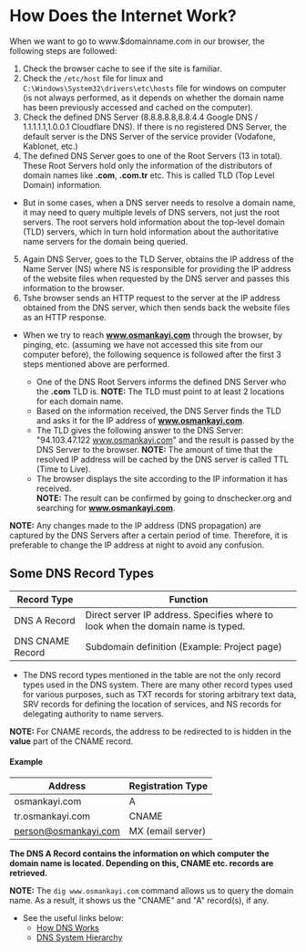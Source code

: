# How Does the Internet Work?

When we want to go to www.$domainname.com in our browser, the following steps are followed:

1. Check the browser cache to see if the site is familiar.
2. Check the `/etc/host` file for linux and `C:\Windows\System32\drivers\etc\hosts` file for windows on computer (is not always performed, as it depends on whether the domain name has been previously accessed and cached on the computer).
3. Check the defined DNS Server (8.8.8.8.8,8.8.4.4 Google DNS / 1.1.1.1.1,1.0.0.1 Cloudflare DNS). If there is no registered DNS Server, the default server is the DNS Server of the service provider (Vodafone, Kablonet, etc.)
4. The defined DNS Server goes to one of the Root Servers (13 in total). These Root Servers hold only the information of the distributors of domain names like **.com**, **.com.tr** etc. This is called TLD (Top Level Domain) information.

- But in some cases, when a DNS server needs to resolve a domain name, it may need to query multiple levels of DNS servers, not just the root servers. The root servers hold information about the top-level domain (TLD) servers, which in turn hold information about the authoritative name servers for the domain being queried.

5. Again DNS Server, goes to the TLD Server, obtains the IP address of the Name Server (NS) where NS is responsible for providing the IP address of the website files when requested by the DNS server and passes this information to the browser.
6. Tshe browser sends an HTTP request to the server at the IP address obtained from the DNS server, which then sends back the website files as an HTTP response.

- When we try to reach **www.osmankayi.com** through the browser, by pinging, etc. (assuming we have not accessed this site from our computer before), the following sequence is followed after the first 3 steps mentioned above are performed.

  - One of the DNS Root Servers informs the defined DNS Server who the **.com** TLD is.
    **NOTE:** The TLD must point to at least 2 locations for each domain name.
  - Based on the information received, the DNS Server finds the TLD and asks it for the IP address of **www.osmankayi.com**.
  - The TLD gives the following answer to the DNS Server: "94.103.47.122 www.osmankayi.com" and the result is passed by the DNS Server to the browser.
    **NOTE:** The amount of time that the resolved IP address will be cached by the DNS server is called TTL (Time to Live).
  - The browser displays the site according to the IP information it has received.  
    **NOTE:** The result can be confirmed by going to dnschecker.org and searching for **www.osmankayi.com**.

**NOTE:** Any changes made to the IP address (DNS propagation) are captured by the DNS Servers after a certain period of time. Therefore, it is preferable to change the IP address at night to avoid any confusion.

## Some DNS Record Types

| Record Type      | Function                                                                         |
| ---------------- | -------------------------------------------------------------------------------- |
| DNS A Record     | Direct server IP address. Specifies where to look when the domain name is typed. |
| DNS CNAME Record | Subdomain definition (Example: Project page)                                     |

- The DNS record types mentioned in the table are not the only record types used in the DNS system. There are many other record types used for various purposes, such as TXT records for storing arbitrary text data, SRV records for defining the location of services, and NS records for delegating authority to name servers.

**NOTE:** For CNAME records, the address to be redirected to is hidden in the **value** part of the CNAME record.

#### Example

| Address              | Registration Type |
| -------------------- | ----------------- |
| osmankayi.com        | A                 |
| tr.osmankayi.com     | CNAME             |
| person@osmankayi.com | MX (email server) |

**The DNS A Record contains the information on which computer the domain name is located. Depending on this, CNAME etc. records are retrieved.**

**NOTE:** The `dig www.osmankayi.com` command allows us to query the domain name. As a result, it shows us the "CNAME" and "A" record(s), if any.

- See the useful links below:
  - [How DNS Works](https://pbs.twimg.com/media/FvD11GHXwBwyk4d?format=jpg&name=900x900)
  - [DNS System Hierarchy](https://pbs.twimg.com/media/FvM3S0VWcAA4B8C?format=jpg&name=large)
